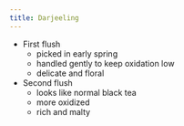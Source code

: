 ```yaml
---
title: Darjeeling
---
```


* First flush
	* picked in early spring
	* handled gently to keep oxidation low
	* delicate and floral
* Second flush
	* looks like normal black tea
	* more oxidized
	* rich and malty